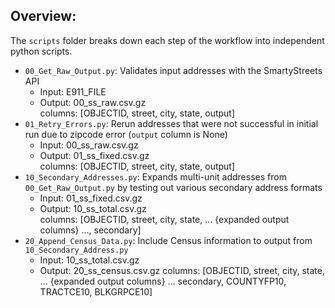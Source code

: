 ## Overview:
The `scripts` folder breaks down each step of the workflow into independent python scripts.  

- `00_Get_Raw_Output.py`: Validates input addresses with the SmartyStreets API  
  - Input: E911_FILE
  - Output: 00_ss_raw.csv.gz   
    columns: [OBJECTID, street, city, state, output]
- `01_Retry_Errors.py`: Rerun addresses that were not successful in initial run due to zipcode error (`output` column is None)
  - Input: 00_ss_raw.csv.gz
  - Output: 01_ss_fixed.csv.gz    
    columns: [OBJECTID, street, city, state, output]
- `10_Secondary_Addresses.py`: Expands multi-unit addresses from `00_Get_Raw_Output.py` by testing out various secondary address formats
  - Input: 01_ss_fixed.csv.gz 
  - Output: 10_ss_total.csv.gz    
    columns: [OBJECTID, street, city, state, ... {expanded output columns} ..., secondary]
- `20_Append_Census_Data.py`: Include Census information to output from `10_Secondary_Address.py`
  - Input: 10_ss_total.csv.gz
  - Output: 20_ss_census.csv.gz
    columns: [OBJECTID, street, city, state, ... {expanded output columns} ... secondary, COUNTYFP10, TRACTCE10, BLKGRPCE10]
